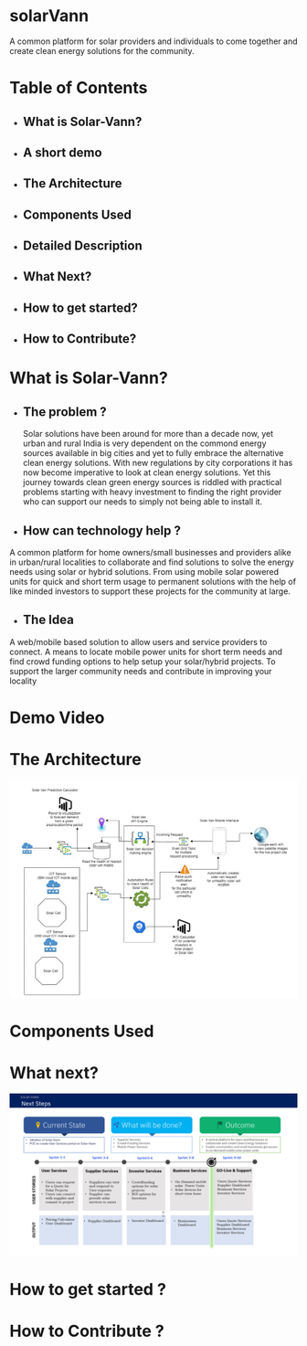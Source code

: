 # solarVann
A common platform for solar providers and individuals to come together and create clean energy solutions for the community.

# Table of Contents
 - ## What is Solar-Vann?
 - ## A short demo
 - ## The Architecture
 - ## Components Used
 - ## Detailed Description
 - ## What Next?
 - ## How to get started?
 - ## How to Contribute?

# What is Solar-Vann?
   - ## The problem ?
     Solar solutions have been around for more than a decade now, yet urban and rural India is very dependent on the commond energy sources available in big cities and yet to fully embrace the alternative clean energy solutions. With new regulations by city corporations it has now become imperative to look at clean energy solutions. Yet this journey towards clean green energy sources is riddled with practical problems starting with heavy investment to finding the right provider who can support our needs to simply not being able to install it.
   
   - ## How can technology help ?
   A common platform for home owners/small businesses and providers alike in urban/rural localities to collaborate and find solutions to solve the energy needs using solar or hybrid solutions. From using mobile solar powered units for quick and short term usage to permanent solutions with the help of like minded investors to support these projects for the community at large.
   
   - ## The Idea
   A web/mobile based solution to allow users and service providers to connect. A means to locate mobile power units for short term needs and find crowd funding options to help setup your solar/hybrid projects. To support the larger community needs and contribute in improving your locality
   
# Demo Video

# The Architecture
![Solar-Vann Architecture](./architecture.gif)

# Components Used

# What next?
![Solar-Vann Roadmap](./roadmap.png)
# How to get started ?

# How to Contribute ? 
